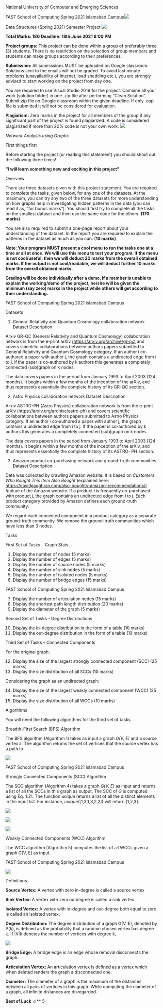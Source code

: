 ﻿National University of Computer and Emerging Sciences

FAST School of Computing Spring 2021  Islamabad Campus![](Aspose.Words.b8dbe59b-da77-4e3f-8072-0d11e3c6201a.001.png)

Data Structures (Spring 2021) Semester Project ![](Aspose.Words.b8dbe59b-da77-4e3f-8072-0d11e3c6201a.002.png)

**Total Marks: 180  Deadline: 18th June 2021 9:00 PM** 

**Project groups:** This project can be done within a group of preferably three (3) students. There is no restriction  on  the  selection  of  group  members  and  students  can  make  groups  according  to  their preferences. 

**Submission:** All submissions MUST be uploaded on Google classroom. Solutions sent to the emails will not be graded. To avoid last minute problems (unavailability of Internet, load shedding etc.), you are strongly advised to start working on the project from day one. 

You are required to use Visual Studio 2019 for the project. Combine all your work (solution folder) in one .zip file after performing “Clean Solution”. Submit zip file on Google classroom within the given deadline. If only .cpp file is submitted it will not be considered for evaluation. 

**Plagiarism:** Zero marks in the project for all members of the group if any significant part of the project is found plagiarized. A code is considered plagiarized if more than 20% code is not your own work. ![](Aspose.Words.b8dbe59b-da77-4e3f-8072-0d11e3c6201a.003.png)

*Network Analysis using Graphs* 

First things first 

Before starting the project (or reading this statement) you should shout out the following three times! 

**“I will learn something new and exciting in this project”** 

Overview 

There are three datasets given with this project statement. You are required to complete the tasks, given below, for any one of the datasets. At the maximum, you can try any two of the three datasets for more understanding on how graphs help in investigating hidden patterns in the data (you can read it as, “for bonus marks”). You should first try to complete all the tasks on the smallest dataset and then use the same code for the others. **(170 marks)** 

You are also required to submit a one-page report about your understanding of the dataset. In the report you are required to explain the patterns in the dataset as much as you can. **(10 marks)** 

**Note: Your program MUST present a cool menu to run the tasks one at a time or all at once. We will use this menu to test your program. If the menu is not cool/useful, then we will deduct 20 marks from the overall obtained marks. If the output is not cool/readable, we will deduct further 10 marks from the overall obtained marks.**  

**Grading will be done individually after a demo. If a member is unable to explain the working/demo of the project, he/she will be given the minimum (say zero) marks in the project while others will get according to their understanding.** 

FAST School of Computing Spring 2021  Islamabad Campus

Datasets 

1. General Relativity and Quantum Cosmology collaboration network Dataset Description 

Arxiv GR-QC (General Relativity and Quantum Cosmology) collaboration network is from the e-print arXiv [(https://arxiv.org/archive/gr-qc)](https://arxiv.org/archive/gr-qc) and covers scientific collaborations between authors papers submitted to General Relativity and Quantum Cosmology category. If an author i co-authored a paper with author j, the graph contains a undirected edge from i to j. If the paper is co-authored by k authors this generates a completely connected (sub)graph on k nodes. 

The data covers papers in the period from January 1993 to April 2003 (124 months). It begins within a few months of the inception of the arXiv, and thus represents essentially the complete history of its GR-QC section. 

2. Astro Physics collaboration network Dataset Description 

Arxiv  ASTRO-PH  (Astro  Physics)  collaboration  network  is  from  the  e-print  arXiv [(https://arxiv.org/archive/astro-ph)](https://arxiv.org/archive/astro-ph)  and  covers  scientific  collaborations  between  authors  papers submitted to Astro Physics category. If an author i co-authored a paper with author j, the graph contains a undirected edge from i to j. If the paper is co-authored by k authors this generates a completely connected (sub)graph on k nodes. 

The data covers papers in the period from January 1993 to April 2003 (124 months). It begins within a few months of the inception of the arXiv, and thus represents essentially the complete history of its ASTRO- PH section. 

3. Amazon product co-purchasing network and ground-truth communities Dataset Description 

Data was collected by crawling Amazon website. It is based on *Customers Who Bought This Item Also Bought* (explained here:[ https://davidgaughran.com/also-boughts-amazon-recommendations/)](https://davidgaughran.com/also-boughts-amazon-recommendations/) feature of the Amazon website. If a product *i* is frequently co-purchased with product *j*, the graph contains an undirected edge from  *i* to *j*. Each product category provided by Amazon defines each ground-truth community. 

We regard each connected component in a product category as a separate ground-truth community. We remove the ground-truth communities which have less than 3 nodes. 

Tasks 

First Set of Tasks – Graph Stats 

1. Display the number of nodes (5 marks) 
1. Display the number of edges (5 marks) 
1. Display the number of source nodes (5 marks) 
1. Display the number of sink nodes (5 marks) 
1. Display the number of isolated nodes (5 marks) 
1. Display the number of bridge edges (15 marks) 

FAST School of Computing Spring 2021  Islamabad Campus

7. Display the number of articulation nodes (15 marks) 
7. Display the shortest path length distribution (20 marks) 
7. Display the diameter of the graph (5 marks) 

Second Set of Tasks – Degree Distributions 

10. Display the in-degree distribution in the form of a table (10 marks) 
10. Display the out-degree distribution in the form of a table (10 marks) 

Third Set of Tasks – Connected Components 

For the original graph: 

12. Display the size of the largest strongly connected component (SCC) (25 marks) 
12. Display the size distribution of all SCCs (10 marks) 

Considering the graph as an undirected graph: 

14. Display the size of the largest weakly connected component (WCC) (25 marks) 
14. Display the size distribution of all WCCs (10 marks) 

Algorithms 

You will need the following algorithms for the third set of tasks. 

Breadth-First Search (BFS) Algorithm 

The BFS algorithm (Algorithm 1) takes as input a graph *G(V, E)* and a source vertex *s*. The algorithm returns the set of vertices that the source vertex has a path to.

![](Aspose.Words.b8dbe59b-da77-4e3f-8072-0d11e3c6201a.004.png)

FAST School of Computing Spring 2021  Islamabad Campus

Strongly Connected Components (SCC) Algorithm 

The SCC algorithm (Algorithm 4) takes a graph *G(V, E)* as input and returns a list of all the SCCs in this graph as output. The SCC of *G* is computed using Eq. 1.21. The function *unique* returns a list of all the distinct elements in the input list. For instance, *unique*([1,2,1,3,2,2]) will return [1,2,3]. 

![](Aspose.Words.b8dbe59b-da77-4e3f-8072-0d11e3c6201a.005.png)

![](Aspose.Words.b8dbe59b-da77-4e3f-8072-0d11e3c6201a.006.png)

![](Aspose.Words.b8dbe59b-da77-4e3f-8072-0d11e3c6201a.007.png)

Weakly Connected Components (WCC) Algorithm 

The WCC algorithm (Algorithm 5) computes the list of all WCCs given a graph G(V, E) as input. 

FAST School of Computing Spring 2021  Islamabad Campus

![](Aspose.Words.b8dbe59b-da77-4e3f-8072-0d11e3c6201a.008.png)

Definitions 

**Source Vertex:** A vertex with zero in-degree is called a source vertex 

**Sink Vertex:** A vertex with zero outdegree is called a sink vertex 

**Isolated Vertex:** A vertex with in-degree and out-degree both equal to zero is called an isolated vertex. 

**Degree Distribution:** The degree distribution of a graph  G(V, E), denoted by P(k), is defined as the probability that a random chosen vertex has degree k. If |V|k denotes the number of vertices with degree k, 

![](Aspose.Words.b8dbe59b-da77-4e3f-8072-0d11e3c6201a.009.png)

**Bridge Edge:** A bridge edge is an edge whose removal disconnects the graph. 

**Articulation Vertex:** An articulation vertex is defined as a vertex which when deleted renders the graph a disconnected one. 

**Diameter:** The diameter of a graph is the maximum of the distances between all pairs of vertices in this graph. While computing the diameter of a graph, all infinite distances are disregarded. 

**Best of Luck** ☺** 
5 
